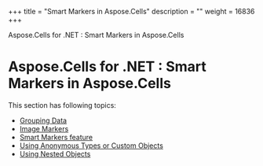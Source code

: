 +++
title = "Smart Markers in Aspose.Cells" 
description = "" 
weight = 16836 
+++

Aspose.Cells for .NET : Smart Markers in Aspose.Cells  

# Aspose.Cells for .NET : Smart Markers in Aspose.Cells


This section has following topics:

*   [Grouping Data](https://docs2.aspose.com/cells/net/plugins/asposecellsnetforvsto/missingfeaturesinvsto/smartmarkersinasposecells/grouping+data)
*   [Image Markers](https://docs2.aspose.com/cells/net/plugins/asposecellsnetforvsto/missingfeaturesinvsto/smartmarkersinasposecells/image+markers)
*   [Smart Markers feature](https://docs2.aspose.com/cells/net/plugins/asposecellsnetforvsto/missingfeaturesinvsto/smartmarkersinasposecells/smart+markers+feature)
*   [Using Anonymous Types or Custom Objects](https://docs2.aspose.com/cells/net/plugins/asposecellsnetforvsto/missingfeaturesinvsto/smartmarkersinasposecells/using+anonymous+types+or+custom+objects)
*   [Using Nested Objects](https://docs2.aspose.com/cells/net/plugins/asposecellsnetforvsto/missingfeaturesinvsto/smartmarkersinasposecells/using+nested+objects)

